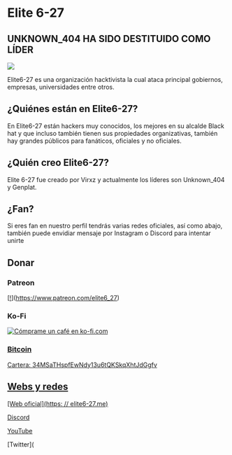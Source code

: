 # Elite 6-27

## UNKNOWN_404 HA SIDO DESTITUIDO COMO LÍDER

<a href="https: //elite6-27.cf"><img src="https://cdn.discordapp.com/icons/1067078287651766282/842e43a2139aeed806541526b7784a93.png?tamaño = 512 " altura="40px" ancho="40px" /></a>



Elite6-27 es una organización hacktivista la cual ataca principal gobiernos, empresas, universidades entre otros.

## ¿Quiénes están en Elite6-27? 

En Elite6-27 están hackers muy conocidos, los mejores en su alcalde Black hat y que incluso también tienen sus propiedades organizativas, también hay grandes públicos para fanáticos, oficiales y no oficiales.

## ¿Quién creo Elite6-27?

Elite 6-27 fue creado por Virxz y actualmente los líderes son Unknown_404 y Genplat.

## ¿Fan?

Si eres fan en nuestro perfil tendrás varias redes oficiales, así como abajo, también puede envidiar mensaje por Instagram o Discord para intentar unirte

## Donar

### Patreon
[[!](https://c5.patreon.com/external/logo/become_a_patron_button.png)](https://www.patreon.com/elite6_27)
### Ko-Fi
<a href='https://ko-fi.com/elite6_27' objetivo='_en blanco'><img altura='35' estilo='frontera:0px;altura:46)px; ' src='https://az743702.vo.msecnd.net/cdn/kofi3.png?v = 0 ' frontera='0' alt='Cómprame un café en ko-fi.com' />
### Bitcoin
Cartera: 34MSaTHspfEwNdy13u6tQKSkqXhtJdGgfv

## Webs y redes

[Web oficial](https: // elite6-27.me)

[Discord](https://discord.gg/elite6-27)

[YouTube](https://youtube.com/@elite6-27)

[Twitter](
